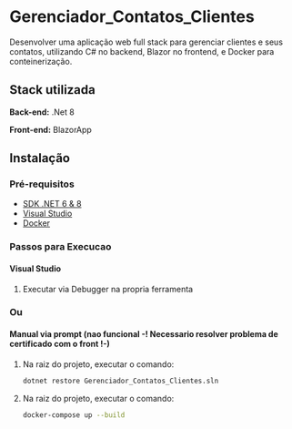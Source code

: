 
# Gerenciador_Contatos_Clientes

Desenvolver uma aplicação web full stack para gerenciar clientes e seus contatos, 
utilizando C# no backend, Blazor no frontend, e Docker para conteinerização.

## Stack utilizada

**Back-end:** .Net 8

**Front-end:** BlazorApp

## Instalação

### Pré-requisitos

- [SDK .NET 6 & 8](https://dotnet.microsoft.com/download)
- [Visual Studio](https://visualstudio.microsoft.com/)
- [Docker](https://www.docker.com/products/docker-desktop/)

### Passos para Execucao

#### Visual Studio
1. Executar via Debugger na propria ferramenta

### Ou

#### Manual via prompt (nao funcional -! Necessario resolver problema de certificado com o front !-)

1. Na raiz do projeto, executar o comando:
    ```bash
    dotnet restore Gerenciador_Contatos_Clientes.sln

2. Na raiz do projeto, executar o comando:
    ```bash
    docker-compose up --build
    
